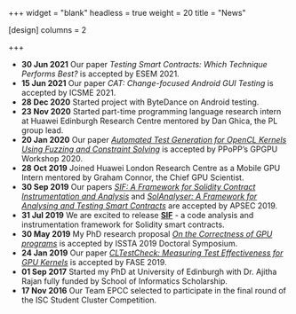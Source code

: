 +++
widget = "blank"
headless = true
weight = 20
title = "News"

[design]
    columns = 2

+++
- **30 Jun 2021** Our paper *Testing Smart Contracts: Which Technique Performs Best?* is accepted by ESEM 2021.
- **15 Jun 2021** Our paper *CAT: Change-focused Android GUI Testing* is accepted by ICSME 2021.
- **28 Dec 2020** Started project with ByteDance on Android testing.
- **23 Nov 2020** Started part-time programming language research intern at Huawei Edinburgh Research Centre mentored by Dan Ghica, the PL group lead.
- **20 Jan 2020** Our paper *[Automated Test Generation for OpenCL Kernels Using Fuzzing and Constraint Solving](https://dl.acm.org/doi/abs/10.1145/3366428.3380768)* is accepted by PPoPP’s GPGPU Workshop 2020.
- **28 Oct 2019** Joined Huawei London Research Centre as a Mobile GPU Intern mentored by Graham Connor, the Chief GPU Scientist.
- **30 Sep 2019** Our papers *[SIF: A Framework for Solidity Contract Instrumentation and Analysis](https://ieeexplore.ieee.org/document/8945726)* and *[SolAnalyser: A Framework for Analysing and Testing Smart Contracts](https://ieeexplore.ieee.org/document/8945725)* are accepted by APSEC 2019.
- **31 Jul 2019** We are excited to release **[SIF](https://github.com/chao-peng/Sif)** - a code analysis and instrumentation framework for Solidity smart contracts.
- **30 May 2019** My PhD research proposal *[On the Correctness of GPU programs](https://chao-peng.github.io/publication/isstads/)* is accepted by ISSTA 2019 Doctoral Symposium.
- **24 Jan 2019** Our paper *[CLTestCheck: Measuring Test Effectiveness for GPU Kernels](https://chao-peng.github.io/publication/cltestcheck/)* is accepted by FASE 2019.
- **01 Sep 2017** Started my PhD at University of Edinburgh with Dr. Ajitha Rajan fully funded by School of Informatics Scholarship.
- **17 Nov 2016** Our Team EPCC selected to participate in the final round of the ISC Student Cluster Competition.

